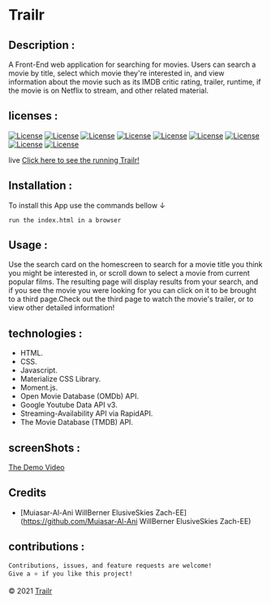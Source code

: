 
# Trailr

## Description : 
A Front-End web application for searching for movies. Users can search a movie by title, select which movie they're interested in, and view information about the movie such as its IMDB critic rating, trailer, runtime, if the movie is on Netflix to stream, and other related material.

## licenses :
[![License](https://img.shields.io/badge/License-MIT-yellow.svg)](https://opensource.org/licenses/MIT)
[![License](https://img.shields.io/badge/License-Apache%202.0-blue.svg)](https://opensource.org/licenses/Apache-2.0)
[![License](https://img.shields.io/badge/license-Unlicense-blue.svg)](http://unlicense.org/)
[![License](https://img.shields.io/badge/License-Boost%201.0-lightblue.svg)](https://www.boost.org/LICENSE_1_0.txt)
[![License](https://img.shields.io/badge/License-Perl-0298c3.svg)](https://opensource.org/licenses/Artistic-2.0)
[![License](https://img.shields.io/badge/License-Artistic%202.0-0298c3.svg)](https://opensource.org/licenses/Artistic-2.0)
[![License](https://img.shields.io/badge/License-MPL%202.0-brightgreen.svg)](https://opensource.org/licenses/MPL-2.0)
[![License](https://img.shields.io/badge/License-ISC-blue.svg)](https://opensource.org/licenses/ISC)
[![License](https://img.shields.io/badge/License-EPL%201.0-red.svg)](https://opensource.org/licenses/EPL-1.0)


live
[Click here to see the running Trailr!](https://muiasar-al-ani.github.io/Trailr/)

## Installation : 
To install this App use the commands bellow &#8595;

```
run the index.html in a browser
```



## Usage : 
Use the search card on the homescreen to search for a movie title you think you might be interested in, or scroll down to select a movie from current popular films. The resulting page will display results from your search, and if you see the movie you were looking for you can click on it to be brought to a third page.Check out the third page to watch the movie's trailer, or to view other detailed information!

## technologies : 

- HTML.
- CSS.
- Javascript.
- Materialize CSS Library.
- Moment.js.
- Open Movie Database (OMDb) API.
- Google Youtube Data API v3.
- Streaming-Availability API via RapidAPI.
- The Movie Database (TMDB) API.

## screenShots : 


[The Demo Video](https://drive.google.com/file/d/1TiqeoSeWPjc7x0X9ZpTfaKX37MML3s-K/view?usp=sharing)

## Credits

- [Muiasar-Al-Ani WillBerner ElusiveSkies Zach-EE](https://github.com/Muiasar-Al-Ani WillBerner ElusiveSkies Zach-EE)


## contributions :
    Contributions, issues, and feature requests are welcome!
    Give a ⭐️ if you like this project!

&copy; 2021 [Trailr](https://github.com/Muiasar-Al-Ani)
